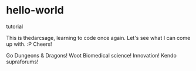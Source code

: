 # hello-world
tutorial

This is thedarcsage, learning to code once again. Let's see what I can come up with. :P Cheers! 

Go Dungeons & Dragons! Woot Biomedical science! Innovation! Kendo supraforums! 
